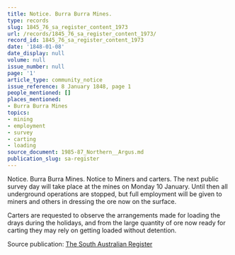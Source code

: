 ```yaml
---
title: Notice. Burra Burra Mines.
type: records
slug: 1845_76_sa_register_content_1973
url: /records/1845_76_sa_register_content_1973/
record_id: 1845_76_sa_register_content_1973
date: '1848-01-08'
date_display: null
volume: null
issue_number: null
page: '1'
article_type: community_notice
issue_reference: 8 January 1848, page 1
people_mentioned: []
places_mentioned:
- Burra Burra Mines
topics:
- mining
- employment
- survey
- carting
- loading
source_document: 1985-87_Northern__Argus.md
publication_slug: sa-register
---
```


Notice.  Burra Burra Mines.  Notice to Miners and carters.  The next public survey day will take place at the mines on Monday 10 January.  Until then all underground operations are stopped, but full employment will be given to miners and others in dressing the ore now on the surface.

Carters are requested to observe the arrangements made for loading the drays during the holidays, and from the large quantity of ore now ready for carting they may rely on getting loaded without detention.

Source publication: [The South Australian Register](/publications/sa-register/)
